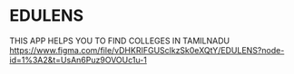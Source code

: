 # EDULENS
THIS APP HELPS YOU TO FIND COLLEGES IN TAMILNADU
https://www.figma.com/file/vDHKRIFGUSclkzSk0eXQtY/EDULENS?node-id=1%3A2&t=UsAn6Puz9OVOUc1u-1
